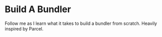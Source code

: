 # Build A Bundler

Follow me as I learn what it takes to build a bundler from scratch. Heavily inspired by Parcel.

